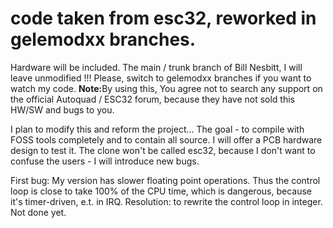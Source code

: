 # code taken from esc32, reworked in gelemodxx branches. 
Hardware will be included. The main / trunk branch of Bill Nesbitt, I will leave unmodified !!!
Please, switch to gelemodxx branches if you want to watch my code. 
<b>Note:</b>By using this, You agree not to search any support on the official Autoquad / ESC32 forum, because they have not sold this HW/SW and bugs to you.

I plan to modify this and reform the project... The goal - to compile with FOSS tools completely and to contain all source.
I will offer a PCB hardware design to test it.
The clone won't be called esc32, because I don't want to confuse the users - I will introduce new bugs.

First bug: My version has slower floating point operations. Thus the control loop is close to take 100% of the CPU time, which is dangerous, because it's timer-driven, e.t. in IRQ. Resolution: to rewrite the control loop in integer. Not done yet.

